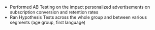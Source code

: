 * Performed AB Testing on the impact personalized advertisements on subscription conversion and retention rates
* Ran Hypothesis Tests across the whole group and between various segments (age group, first language)
